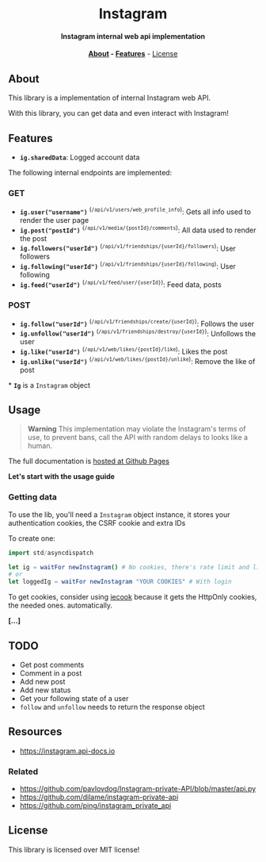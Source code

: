 <div align=center>

# Instagram

#### Instagram internal web api implementation

**[About](#about) - [Features](#features)** - [License](#license)

</div>

## About

This library is a implementation of internal Instagram web API.

With this library, you can get data and even interact with Instagram!

## Features

- **`ig.sharedData`**: Logged account data

The following internal endpoints are implemented:

### GET

- **`ig.user("username")`** <sup>(`/api/v1/users/web_profile_info`)</sup>: Gets all info used to render the user page
- **`ig.post("postId")`** <sup>(`/api/v1/media/{postId}/comments`)</sup>: All data used to render the post
- **`ig.followers("userId")`** <sup>(`/api/v1/friendships/{userId}/followers`)</sup>: User followers
- **`ig.following("userId")`** <sup>(`/api/v1/friendships/{userId}/following`)</sup>: User following
- **`ig.feed("userId")`** <sup>(`/api/v1/feed/user/{userId}`)</sup>: Feed data, posts

### POST

- **`ig.follow("userId")`** <sup>(`/api/v1/friendships/create/{userId}`)</sup>: Follows the user
- **`ig.unfollow("userId")`** <sup>(`/api/v1/friendships/destroy/{userId}`)</sup>: Unfollows the user
- **`ig.like("userId")`** <sup>(`/api/v1/web/likes/{postId}/like`)</sup>: Likes the post
- **`ig.unlike("userId")`** <sup>(`/api/v1/web/likes/{postId}/unlike`)</sup>: Remove the like of post

\* **`Ig`** is a `Instagram` object

## Usage

> **Warning**
> This implementation may violate the Instagram's terms of use, to prevent bans,
> call the API with random delays to looks like a human.

The full documentation is [hosted at Github Pages](https://thisago.github.io/instagram)

**Let's start with the usage guide**

### Getting data

To use the lib, you'll need a `Instagram` object instance, it stores your
authentication cookies, the CSRF cookie and extra IDs

To create one:

```nim
import std/asyncdispatch

let ig = waitFor newInstagram() # No cookies, there's rate limit and limited just to GET functions
# or
let loggedIg = waitFor newInstagram "YOUR COOKIES" # With login
```

To get cookies, consider using [iecook](https://github.com/thisago/iecook) because it gets the HttpOnly cookies, the needed ones. automatically.

**[...]**

## TODO

- Get post comments
- Comment in a post
- Add new post
- Add new status
- Get your following state of a user
- `follow` and `unfollow` needs to return the response object

## Resources

- https://instagram.api-docs.io

### Related

- https://github.com/pavlovdog/Instagram-private-API/blob/master/api.py
- https://github.com/dilame/instagram-private-api
- https://github.com/ping/instagram_private_api

## License

This library is licensed over MIT license!

